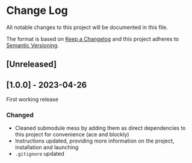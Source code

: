 # Change Log
All notable changes to this project will be documented in this file.

The format is based on [Keep a Changelog](http://keepachangelog.com/) and this project adheres to [Semantic Versioning](http://semver.org/).

## [Unreleased]

## [1.0.0] - 2023-04-26

First working release

### Changed
- Cleaned submodule mess by adding them as direct dependencies to this project for convenience (ace and blockly)
- Instructions updated, providing more information on the project, installation and launching
- `.gitignore` updated
